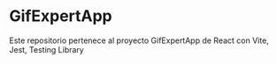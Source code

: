 # GifExpertApp

Este repositorio pertenece al proyecto GifExpertApp de React con Vite, Jest, Testing Library